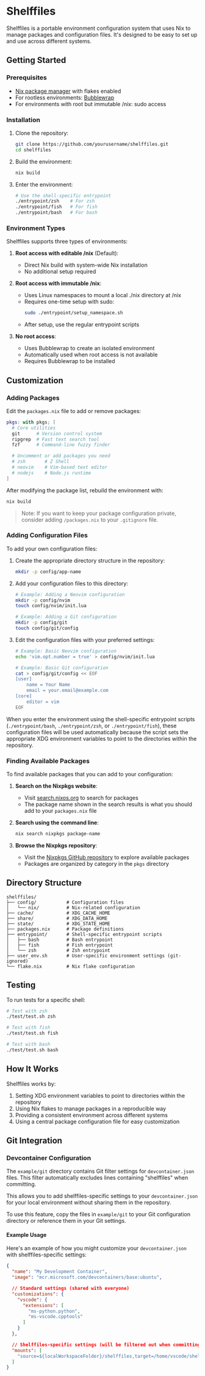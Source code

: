 # Shelffiles

Shelffiles is a portable environment configuration system that uses Nix to manage packages and configuration files. It's designed to be easy to set up and use across different systems.

## Getting Started

### Prerequisites

- [Nix package manager](https://nixos.org/download.html) with flakes enabled
- For rootless environments: [Bubblewrap](https://github.com/containers/bubblewrap)
- For environments with root but immutable /nix: sudo access

### Installation

1. Clone the repository:
   ```bash
   git clone https://github.com/yourusername/shelffiles.git
   cd shelffiles
   ```

2. Build the environment:
   ```bash
   nix build
   ```

3. Enter the environment:
   ```bash
   # Use the shell-specific entrypoint
   ./entrypoint/zsh    # For zsh
   ./entrypoint/fish   # For fish
   ./entrypoint/bash   # For bash
   ```

### Environment Types

Shelffiles supports three types of environments:

1. **Root access with editable /nix** (Default):
   - Direct Nix build with system-wide Nix installation
   - No additional setup required

2. **Root access with immutable /nix**:
   - Uses Linux namespaces to mount a local ./nix directory at /nix
   - Requires one-time setup with sudo:
     ```bash
     sudo ./entrypoint/setup_namespace.sh
     ```
   - After setup, use the regular entrypoint scripts

3. **No root access**:
   - Uses Bubblewrap to create an isolated environment
   - Automatically used when root access is not available
   - Requires Bubblewrap to be installed

## Customization

### Adding Packages

Edit the `packages.nix` file to add or remove packages:

```nix
pkgs: with pkgs; [
  # Core utilities
  git      # Version control system
  ripgrep  # Fast text search tool
  fzf      # Command-line fuzzy finder

  # Uncomment or add packages you need
  # zsh       # Z Shell
  # neovim    # Vim-based text editor
  # nodejs    # Node.js runtime
]
```

After modifying the package list, rebuild the environment with:

```bash
nix build
```

> Note: If you want to keep your package configuration private, consider adding `/packages.nix` to your `.gitignore` file.

### Adding Configuration Files

To add your own configuration files:

1. Create the appropriate directory structure in the repository:
   ```bash
   mkdir -p config/app-name
   ```

2. Add your configuration files to this directory:
   ```bash
   # Example: Adding a Neovim configuration
   mkdir -p config/nvim
   touch config/nvim/init.lua

   # Example: Adding a Git configuration
   mkdir -p config/git
   touch config/git/config
   ```

3. Edit the configuration files with your preferred settings:
   ```bash
   # Example: Basic Neovim configuration
   echo 'vim.opt.number = true' > config/nvim/init.lua

   # Example: Basic Git configuration
   cat > config/git/config << EOF
   [user]
       name = Your Name
       email = your.email@example.com
   [core]
       editor = vim
   EOF
   ```

When you enter the environment using the shell-specific entrypoint scripts (`./entrypoint/bash`, `./entrypoint/zsh`, or `./entrypoint/fish`), these configuration files will be used automatically because the script sets the appropriate XDG environment variables to point to the directories within the repository.

### Finding Available Packages

To find available packages that you can add to your configuration:

1. **Search on the Nixpkgs website**:
   - Visit [search.nixos.org](https://search.nixos.org/packages) to search for packages
   - The package name shown in the search results is what you should add to your `packages.nix` file

2. **Search using the command line**:
   ```bash
   nix search nixpkgs package-name
   ```

3. **Browse the Nixpkgs repository**:
   - Visit the [Nixpkgs GitHub repository](https://github.com/NixOS/nixpkgs) to explore available packages
   - Packages are organized by category in the `pkgs` directory

## Directory Structure

```
shelffiles/
├── config/           # Configuration files
│   └── nix/          # Nix-related configuration
├── cache/            # XDG_CACHE_HOME
├── share/            # XDG_DATA_HOME
├── state/            # XDG_STATE_HOME
├── packages.nix      # Package definitions
├── entrypoint/       # Shell-specific entrypoint scripts
│   ├── bash          # Bash entrypoint
│   ├── fish          # Fish entrypoint
│   └── zsh           # Zsh entrypoint
├── user_env.sh       # User-specific environment settings (git-ignored)
└── flake.nix         # Nix flake configuration
```

## Testing

To run tests for a specific shell:

```bash
# Test with zsh
./test/test.sh zsh

# Test with fish
./test/test.sh fish

# Test with bash
./test/test.sh bash
```

## How It Works

Shelffiles works by:

1. Setting XDG environment variables to point to directories within the repository
2. Using Nix flakes to manage packages in a reproducible way
3. Providing a consistent environment across different systems
4. Using a central package configuration file for easy customization

## Git Integration

### Devcontainer Configuration

The `example/git` directory contains Git filter settings for `devcontainer.json` files. This filter automatically excludes lines containing "shelffiles" when committing.

This allows you to add shelffiles-specific settings to your `devcontainer.json` for your local environment without sharing them in the repository.

To use this feature, copy the files in `example/git` to your Git configuration directory or reference them in your Git settings.

#### Example Usage

Here's an example of how you might customize your `devcontainer.json` with shelffiles-specific settings:

```json
{
  "name": "My Development Container",
  "image": "mcr.microsoft.com/devcontainers/base:ubuntu",

  // Standard settings (shared with everyone)
  "customizations": {
    "vscode": {
      "extensions": [
        "ms-python.python",
        "ms-vscode.cpptools"
      ]
    }
  },

  // Shelffiles-specific settings (will be filtered out when committing)
  "mounts": [
    "source=${localWorkspaceFolder}/shelffiles,target=/home/vscode/shelffiles,type=bind"
  ]
}
```
